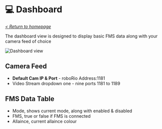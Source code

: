 # 💻 Dashboard

_[< Return to homepage](/docs/INDEX.md)_

The dashboard view is designed to display basic FMS data along with your camera feed of choice

![Dashboard view](/docs/resources/dashboard/dashboard-1-dark.png)

## Camera Feed

- **Default Cam IP & Port** - roboRio Address:1181
- Video Stream dropdown one - nine ports 1181 to 1189

## FMS Data Table

- Mode, shows current mode, along with enabled & disabled
- FMS, true or false if FMS is connected
- Allaince, current allaince colour
